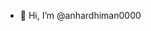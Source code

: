- 👋 Hi, I’m @anhardhiman0000

<!---
anhardhiman0000/anhardhiman0000 is a ✨ special ✨ repository because its `README.md` (this file) appears on your GitHub profile.
You can click the Preview link to take a look at your changes.
--->
